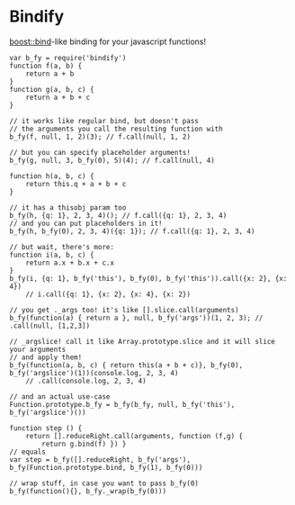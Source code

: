 Bindify
=======

[boost::bind](www.boost.org/doc/libs/release/libs/bind/)-like binding for your javascript functions!

	var b_fy = require('bindify')
	function f(a, b) {
		return a + b
	}
	function g(a, b, c) {
		return a + b + c
	}

	// it works like regular bind, but doesn't pass
	// the arguments you call the resulting function with
	b_fy(f, null, 1, 2)(3); // f.call(null, 1, 2)

	// but you can specify placeholder arguments!
	b_fy(g, null, 3, b_fy(0), 5)(4); // f.call(null, 4)

	function h(a, b, c) {
		return this.q + a + b + c
	}

	// it has a thisobj param too
	b_fy(h, {q: 1}, 2, 3, 4)(); // f.call({q: 1}, 2, 3, 4)
	// and you can put placeholders in it!
	b_fy(h, b_fy(0), 2, 3, 4)({q: 1}); // f.call({q: 1}, 2, 3, 4)

	// but wait, there's more:
	function i(a, b, c) {
		return a.x + b.x + c.x
	}
	b_fy(i, {q: 1}, b_fy('this'), b_fy(0), b_fy('this')).call({x: 2}, {x: 4})
		// i.call({q: 1}, {x: 2}, {x: 4}, {x: 2})
	
	// you get ._args too! it's like [].slice.call(arguments)
	b_fy(function(a) { return a }, null, b_fy('args'))(1, 2, 3); // .call(null, [1,2,3])

	// _argslice! call it like Array.prototype.slice and it will slice your arguments
	// and apply them!
	b_fy(function(a, b, c) { return this(a + b + c)}, b_fy(0), b_fy('argslice')(1))(console.log, 2, 3, 4)
		// .call(console.log, 2, 3, 4)
	
	// and an actual use-case
	Function.prototype.b_fy = b_fy(b_fy, null, b_fy('this'), b_fy('argslice')())

	function step () {
		return [].reduceRight.call(arguments, function (f,g) {
			return g.bind(f) }) }
	// equals			
	var step = b_fy([].reduceRight, b_fy('args'), b_fy(Function.prototype.bind, b_fy(1), b_fy(0)))

	// wrap stuff, in case you want to pass b_fy(0)
	b_fy(function(){}, b_fy._wrap(b_fy(0)))
